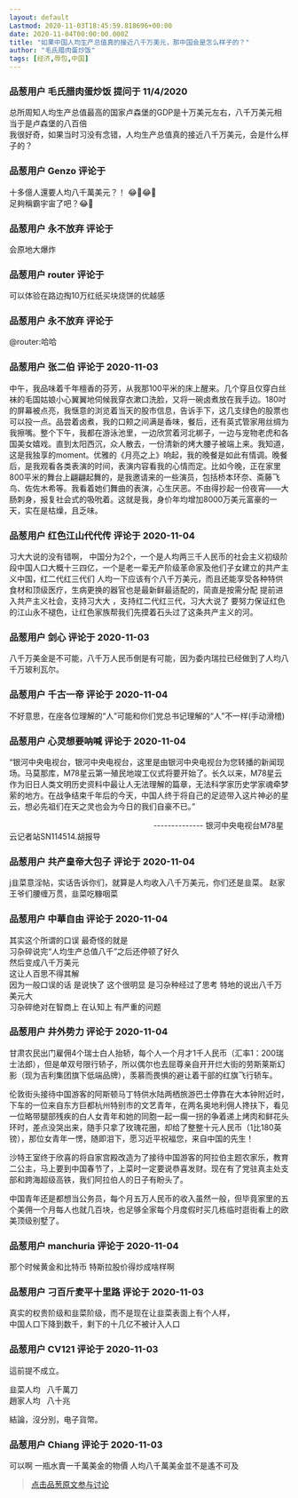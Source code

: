 ```yaml
---
layout: default
Lastmod: 2020-11-03T18:45:59.818696+00:00
date: 2020-11-04T00:00:00.000Z
title: "如果中国人均生产总值真的接近八千万美元，那中国会是怎么样子的？"
author: "毛氏腊肉蛋炒饭"
tags: [经济,辱包,中国]
---
```



### 品葱用户 **毛氏腊肉蛋炒饭** 提问于 11/4/2020
    
总所周知人均生产总值最高的国家卢森堡的GDP是十万美元左右，八千万美元相当于是卢森堡的八百倍  
我很好奇，如果当时习没有念错，人均生产总值真的接近八千万美元，会是什么样子的？
    
                

### 品葱用户 **Genzo** 评论于 
        
十多億人還要人均八千萬美元？！ 😂🤣😂🤣  
足夠稱霸宇宙了吧？😂🤣
        
                

### 品葱用户 **永不放弃** 评论于 
        
会原地大爆炸
        
                

### 品葱用户 **router** 评论于 
        
可以体验在路边掏10万红纸买块烧饼的优越感
        
                

### 品葱用户 **永不放弃** 评论于 
        
@router:哈哈
        
                

### 品葱用户 **张二伯** 评论于 2020-11-03
        
中午，我品味着千年檀香的芬芳，从我那100平米的床上醒来。几个穿且仅穿白丝袜的毛国姑娘小心翼翼地伺候我穿衣漱口洗脸，又将一碗卤煮放在我手边。180吋的屏幕被点亮，我惬意的浏览着当天的股市信息，告诉手下，这几支绿色的股票也可以投一点。品尝着卤煮，我的口颊之间满是香味，餐后，还有英式管家用丝绸为我擦嘴。整个下午，我都在游泳池里，一边欣赏着河北梆子，一边与宠物老虎和各国美女嬉戏。直到太阳西沉，众人散去，一份清新的烤大腰子被端上来。我知道，这是我独享的moment。优雅的《月亮之上》响起，我的晚餐是如此有情调。晚餐后，是我观看各类表演的时间，表演内容看我的心情而定。比如今晚，正在家里800平米的舞台上翩翩起舞的，是我邀请来的一些演员，包括桥本环奈、斋藤飞鸟、佐佐木希等。我看着她们舞曲的表演，心生厌恶。不由得抄起一份夜宵——大肠刺身，报复社会式的吸吮着。这就是我，身价年均增加8000万美元富豪的一天，实在是枯燥，且乏味。
        
                

### 品葱用户 **红色江山代代传** 评论于 2020-11-04
        
习大大说的没有错啊， 中国分为2个，一个是人均两三千人民币的社会主义初级阶段中国人口大概十三四亿，一个是老一辈无产阶级革命家及他们子女建立的共产主义中国，红二代红三代们 人均一下应该有个八千万美元，而且还能享受各种特供食材和顶级医疗，生病更换的器官也是最新鲜最适配的，简直是按需分配 提前进入共产主义社会，支持习大大 ，支持红二代红三代，习大大说了 要努力保证红色的江山永不褪色，让红色家族帮我们先摸着石头过了这条共产主义的河。
        
                

### 品葱用户 **剑心** 评论于 2020-11-03
        
八千万美金是不可能，八千万人民币倒是有可能，因为委内瑞拉已经做到了人均八千万玻利瓦尔。
        
                

### 品葱用户 **千古一帝** 评论于 2020-11-04
        
不好意思，在座各位理解的“人”可能和你们党总书记理解的“人”不一样(手动滑稽)
        
                

### 品葱用户 **心灵想要呐喊** 评论于 2020-11-04
        
“银河中央电视台，银河中央电视台，这里是由银河中央电视台为您转播的新闻现场。马莫那库，M78星云第一殖民地竣工仪式将要开始了。长久以来，M78星云作为旧日人类文明历史资料中最让人无法理解的篇章，无法科学家历史学家魂牵梦萦的地方。在战争结束千年后的今天，中国人终于将自己的足迹带入这片神必的星云，想必先祖们在天之灵也会为今日的我们自豪不已。”  
  
                                                                  -------------- 银河中央电视台M78星云记者站SN114514.胡报导
        
                

### 品葱用户 **共产皇帝大包子** 评论于 2020-11-04
        
j韭菜意淫帖，实话告诉你们，就算是人均收入八千万美元，你们还是韭菜。 赵家王爷们腰缠万贯，韭菜吃糠咽菜
        
                

### 品葱用户 **中華自由** 评论于 2020-11-04
        
其实这个所谓的口误 最奇怪的就是  
习杂碎说完“人均生产总值八千”之后还停顿了好久  
然后变成八千万美元  
这让人百思不得其解  
因为一般口误的话 是说快了 这个很明显 是习杂种经过了思考 特地的说出八千万美元大  
习杂碎绝对在智商上 在认知上 有严重的问题
        
                

### 品葱用户 **井外势力** 评论于 2020-11-04
        
甘肃农民出门雇佣4个瑞士白人抬轿，每个人一个月才1千人民币（汇率1：200瑞士法郎），但是单双号限行轿子，所以偶尔也去屈尊亲自开开烂大街的劳斯莱斯幻影（现为吉利集团旗下低端品牌），羡慕而畏惧的避让着干部的红旗飞行轿车。  
  
伦敦街头接待中国游客的阿斯顿马丁特供水陆两栖旅游巴士停靠在大本钟附近时，下车的一位来自东方巨都杭州特别市的文艺青年，在两名奥地利佣人搀扶下，看见一位略带腿部残疾的白人女青年和她的同胞一起一瘸一拐的争着递上烤肉和鲜花头环时，差点没哭出来，随手只拿了玫瑰花圈，却给了整整十元人民币（1比180英镑），那位女青年一愣，随即泪下，愿习近平祝福您，来自中国的先生！  
  
沙特王室终于欣喜的将自家宫殿改造为了接待中国游客的阿拉伯主题农家乐，教育二公主，马上要到中国春节了，上菜时一定要说恭喜发财。现在有了党驻真主处支部和跨海超级高铁，我们阿拉伯人的日子有盼头了。  
  
中国青年还是都想当公务员，每个月五万人民币的收入虽然一般，但毕竟家里的五个美佣一个月每人也就几百块，也足够全家每个月度假时买几栋临时逛街看上的欧美顶级别墅了。
        
                

### 品葱用户 **manchuria** 评论于 2020-11-04
        
那个时候黄金和比特币 特斯拉股价得炒成啥样啊
        
                

### 品葱用户 **刁百斤麦平十里路** 评论于 2020-11-03
        
真实的权贵阶级和韭菜阶级，而不是现在让韭菜表面上有个人样，  
中国人口下降到数千，剩下的十几亿不被计入人口
        
                

### 品葱用户 **CV121** 评论于 2020-11-03
        
這前提不成立。  
  
韭菜人均   八千萬刀  
趙家人均   八十兆  
  
結論，沒分別，电子貨幣。
        
                

### 品葱用户 **Chiang** 评论于 2020-11-03
        
可以啊 一瓶水賣一千萬美金的物價 人均八千萬美金並不是遙不可及
        
                





> [点击品葱原文参与讨论](https://pincong.rocks/question/33024)

